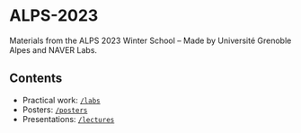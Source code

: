 # ALPS-2023
Materials from the ALPS 2023 Winter School – Made by Université Grenoble Alpes and NAVER Labs.

## Contents

- Practical work: [`/labs`](./labs)
- Posters: [`/posters`](./posters)
- Presentations: [`/lectures`](./lectures)

